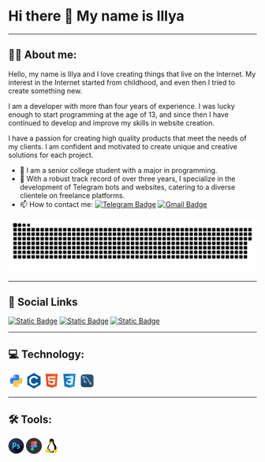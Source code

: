 # Hi there 👋 My name is Illya

---

## 👨‍💻 About me:

Hello, my name is Illya and I love creating things that live on the Internet. My interest in the Internet started from childhood, and even then I tried to create something new.

I am a developer with more than four years of experience. I was lucky enough to start programming at the age of 13, and since then I have continued to develop and improve my skills in website creation.

I have a passion for creating high quality products that meet the needs of my clients. I am confident and motivated to create unique and creative solutions for each project.

- 🌟 I am a senior college student with a major in programming.
- 💼 With a robust track record of over three years, I specialize in the development of Telegram bots and websites, catering to a diverse clientele on freelance platforms.
- 📫 How to contact me: [![Telegram Badge](https://img.shields.io/badge/-k1nster-0f81c2?style=flat-square&logo=telegram)](https://t.me/k1nster)
[![Gmail Badge](https://img.shields.io/badge/-GMAIL-d9634c?style=flat-square&logo=gmail)](https://illya.ostrovskyi@gmail.com)

[![Header](https://github.com/Kinstering/kinstering/blob/main/assets/github-snake.svg)](https://github.com/Kinstering/kinstering/blob/main/assets/github-snake.svg)

---

## 🤝 Social Links

[![Static Badge](https://img.shields.io/badge/-INSTAGRAM-333333?style=for-the-badge&logo=instagram)](https://www.instagram.com/illya_ostrovskyi/) [![Static Badge](https://img.shields.io/badge/-FACEBOOK-333333?style=for-the-badge&logo=facebook)](https://www.facebook.com/profile.php?id=100018105372361)
[![Static Badge](https://img.shields.io/badge/-FIVERR-333333?style=for-the-badge&logo=fiverr)](https://www.fiverr.com/illyaostrovkiy/develop-a-proffesional-telegram-bots)

---

## 💻 Technology:

![Python Logo](https://github.com/Kinstering/kinstering/blob/main/logo/python.png "Python")
![CS Logo](https://github.com/Kinstering/kinstering/blob/main/logo/cs.png "C#")
![HTML Logo](https://github.com/Kinstering/kinstering/blob/main/logo/html.png "HTML")
![CSS Logo](https://github.com/Kinstering/kinstering/blob/main/logo/css.png "CSS")
![MYSQL Logo](https://github.com/Kinstering/kinstering/blob/main/logo/mysql.png "MySQL")

---

## 🛠 Tools:

![Photostop logo](https://github.com/Kinstering/kinstering/blob/main/logo/photoshop.png "Photoshop")
![Figma logo](https://github.com/Kinstering/kinstering/blob/main/logo/figma.png "Figma")
![Linux logo](https://github.com/Kinstering/kinstering/blob/main/logo/linux.png "Linux")
